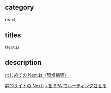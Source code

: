 ## category

react

## titles

Next.js

## description

<a href="https://qiita.com/kurosame/items/68159bf1c900915bdba1" target="_blank">はじめての Next.js（環境構築）</a>

<a href="https://kurosame-th.hatenadiary.com/entry/2021/08/04/150426" target="_blank">静的サイトの Next.js を SPA でルーティングさせる</a>
